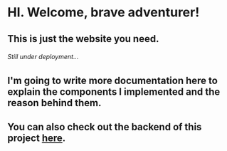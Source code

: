 # HI. Welcome, brave adventurer!
## This is just the website you need.
###### Still under deployment...

## I'm going to write more documentation here to explain the components I implemented and the reason behind them.

## You can also check out the backend of this project [here](https://github.com/NarimanH/adventure-shop).
